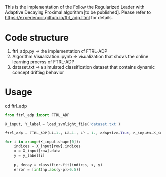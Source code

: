 
This is the implementation of the Follow the Regularized Leader with Adaptive Decaying Proximal algorithm [to be published]. Please refer to https://experiencor.github.io/ftrl_adp.html for details.

# Code structure

1. ftrl_adp.py => the implementation of FTRL-ADP
2. Algorithm Visualization.ipynb => visualization that shows the online learning process of FTRL-ADP
3. dataset.txt => a simulated classification dataset that contains dynamic concept drifting behavior

# Usage

cd ftrl_adp

```python
from ftrl_adp import FTRL_ADP

X_input, Y_label = load_svmlight_file('dataset.txt')

ftrl_adp = FTRL_ADP(L1=1., L2=1., LP = 1., adaptive=True, n_inputs=X_input.shape[1])

for i in xrange(X_input.shape[0]):
    indices = X_input[row].indices
    x = X_input[row].data
    y = y_label[i]
    
    p, decay = classifier.fit(indices, x, y)
    error = [int(np.abs(y-p)>0.5)]
```
